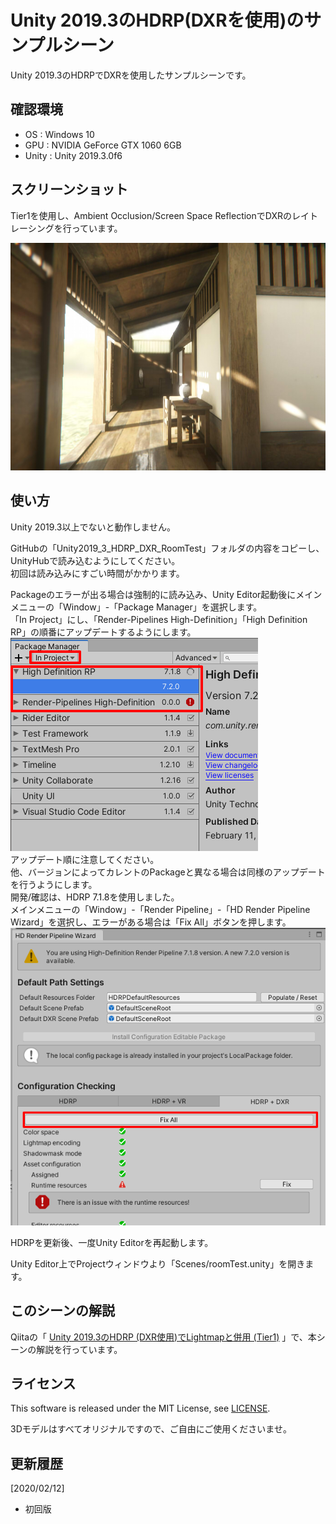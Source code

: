 # Unity 2019.3のHDRP(DXRを使用)のサンプルシーン

Unity 2019.3のHDRPでDXRを使用したサンプルシーンです。    

## 確認環境

* OS : Windows 10
* GPU : NVIDIA GeForce GTX 1060 6GB
* Unity : Unity 2019.3.0f6

## スクリーンショット

Tier1を使用し、Ambient Occlusion/Screen Space ReflectionでDXRのレイトレーシングを行っています。    

![screenshot_001.jpg](./images/screenshot_001.jpg)    

## 使い方

Unity 2019.3以上でないと動作しません。    

GitHubの「Unity2019_3_HDRP_DXR_RoomTest」フォルダの内容をコピーし、UnityHubで読み込むようにしてください。    
初回は読み込みにすごい時間がかかります。    

Packageのエラーが出る場合は強制的に読み込み、Unity Editor起動後にメインメニューの「Window」-「Package Manager」を選択します。    
「In Project」にし、「Render-Pipelines High-Definition」「High Definition RP」の順番にアップデートするようにします。    
![screenshot_001.jpg](./images/img_00.png)    
アップデート順に注意してください。    
他、バージョンによってカレントのPackageと異なる場合は同様のアップデートを行うようにします。    
開発/確認は、HDRP 7.1.8を使用しました。    
メインメニューの「Window」-「Render Pipeline」-「HD Render Pipeline Wizard」を選択し、エラーがある場合は「Fix All」ボタンを押します。    
![img_01.png](./images/img_01.png)    

HDRPを更新後、一度Unity Editorを再起動します。    

Unity Editor上でProjectウィンドウより「Scenes/roomTest.unity」を開きます。    

## このシーンの解説

Qiitaの「 [Unity 2019.3のHDRP (DXR使用)でLightmapと併用 (Tier1)](https://qiita.com/ft-lab/items/72862ce440f36be78293) 」で、本シーンの解説を行っています。    

## ライセンス  

This software is released under the MIT License, see [LICENSE](./LICENSE).  

3Dモデルはすべてオリジナルですので、ご自由にご使用くださいませ。    

## 更新履歴

[2020/02/12]    
* 初回版

